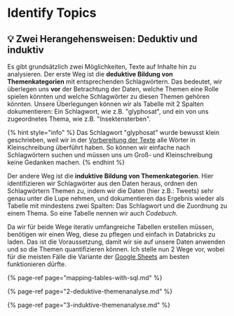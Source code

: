# Identify Topics

## 💡 Zwei Herangehensweisen: Deduktiv und induktiv

Es gibt grundsätzlich zwei Möglichkeiten, Texte auf Inhalte hin zu analysieren. Der erste Weg ist die **deduktive Bildung von Themenkategorien** mit entsprechenden Schlagwörtern. Das bedeutet, wir überlegen uns **vor** der Betrachtung der Daten, welche Themen eine Rolle spielen könnten und welche Schlagwörter zu diesen Themen gehören könnten. Unsere Überlegungen können wir als Tabelle mit 2 Spalten dokumentieren: Ein Schlagwort, wie z.B. "glyphosat", und ein von uns zugeordnetes Thema, wie z.B. "Insektensterben".

{% hint style="info" %}
Das Schlagwort "glyphosat" wurde bewusst klein geschrieben, weil wir in der [Vorbereitung der Texte](../texte-mit-sql-auswerten/2-texte-bereinigen-und-normalisieren.md) alle Wörter in Kleinschreibung überführt haben. So können wir einfache nach Schlagwörtern suchen und müssen uns um Groß- und Kleinschreibung keine Gedanken machen.
{% endhint %}

Der andere Weg ist die **induktive Bildung von Themenkategorien**. Hier identifizieren wir Schlagwörter aus den Daten heraus, ordnen den Schlagwörtern Themen zu, indem wir die Daten \(hier z.B.: Tweets\) sehr genau unter die Lupe nehmen, und dokumentieren das Ergebnis wieder als Tabelle mit mindestens zwei Spalten: Das Schlagwort und die Zuordnung zu einem Thema. So eine Tabelle nennen wir auch _Codebuch_.

Da wir für beide Wege iterativ umfangreiche Tabellen erstellen müssen, benötigen wir einen Weg, diese zu pflegen und einfach in Databricks zu laden. Das ist die Voraussetzung, damit wir sie auf unsere Daten anwenden und so die Themen quantifizieren können. Ich stelle nun 2 Wege vor, wobei für die meisten Fälle die Variante der [Google Sheets](mapping-tables-with-sql.md#tabellen-ueber-google-sheets-pflegen-und-laden) am besten funktionieren dürfte.

{% page-ref page="mapping-tables-with-sql.md" %}

{% page-ref page="2-deduktive-themenanalyse.md" %}

{% page-ref page="3-induktive-themenanalyse.md" %}

